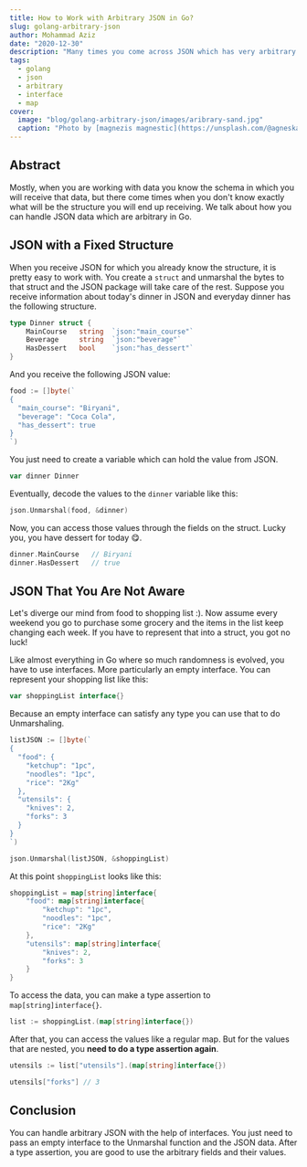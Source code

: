 ```yaml
---
title: How to Work with Arbitrary JSON in Go?
slug: golang-arbitrary-json
author: Mohammad Aziz
date: "2020-12-30"
description: "Many times you come across JSON which has very arbitrary in structure, Learn how you can handle them to get to in Go"
tags:
  - golang
  - json
  - arbitrary
  - interface
  - map
cover:
  image: "blog/golang-arbitrary-json/images/aribrary-sand.jpg"
  caption: "Photo by [magnezis magnestic](https://unsplash.com/@agneska?utm_source=unsplash&utm_medium=referral&utm_content=creditCopyText) on [Unsplash](https://unsplash.com/backgrounds/nature?utm_source=unsplash&utm_medium=referral&utm_content=creditCopyText)"
---
```


## Abstract

Mostly, when you are working with data you know the schema in which you will receive that data, but there come times when you don't know exactly what will be the structure you will end up receiving. We talk about how you can handle JSON data which are arbitrary in Go.

## JSON with a Fixed Structure

When you receive JSON for which you already know the structure, it is pretty easy to work with. You create a `struct` and unmarshal the bytes to that struct and the JSON package will take care of the rest. Suppose you receive information about today's dinner in JSON and everyday dinner has the following structure.

```go
type Dinner struct {
    MainCourse   string  `json:"main_course"`
    Beverage     string  `json:"beverage"`
    HasDessert   bool    `json:"has_dessert"`
}
```

And you receive the following JSON value:

```go
food := []byte(`
{
  "main_course": "Biryani",
  "beverage": "Coca Cola",
  "has_dessert": true
}
`)
```

You just need to create a variable which can hold the value from JSON.

```go
var dinner Dinner
```

Eventually, decode the values to the `dinner` variable like this:

```go
json.Unmarshal(food, &dinner)
```

Now, you can access those values through the fields on the struct. Lucky you, you have dessert for today 😋.

```go
dinner.MainCourse   // Biryani
dinner.HasDessert   // true
```

## JSON That You Are Not Aware

Let's diverge our mind from food to shopping list :). Now assume every weekend you go to purchase some grocery and the items in the list keep changing each week. If you have to represent that into a struct, you got no luck!

Like almost everything in Go where so much randomness is evolved, you have to use interfaces. More particularly an empty interface. You can represent your shopping list like this:

```go
var shoppingList interface{}
```

Because an empty interface can satisfy any type you can use that to do Unmarshaling.

```go {hl_lines=[15]}
listJSON := []byte(`
{
  "food": {
    "ketchup": "1pc",
    "noodles": "1pc",
    "rice": "2Kg"
  },
  "utensils": {
    "knives": 2,
    "forks": 3
  }
}
`)

json.Unmarshal(listJSON, &shoppingList)
```

At this point `shoppingList` looks like this:

```go
shoppingList = map[string]interface{
    "food": map[string]interface{
        "ketchup": "1pc",
        "noodles": "1pc",
        "rice": "2Kg"
    },
    "utensils": map[string]interface{
        "knives": 2,
        "forks": 3
    }
}
```

To access the data, you can make a type assertion to `map[string]interface{}`.

```go
list := shoppingList.(map[string]interface{})
```

After that, you can access the values like a regular map. But for the values that are nested, you **need to do a type assertion again**.

```go
utensils := list["utensils"].(map[string]interface{})

utensils["forks"] // 3
```

## Conclusion

You can handle arbitrary JSON with the help of interfaces. You just need to pass an empty interface to the Unmarshal function and the JSON data. After a type assertion, you are good to use the arbitrary fields and their values.

